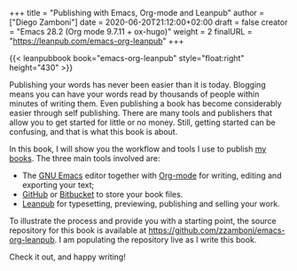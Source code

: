 +++
title = "Publishing with Emacs, Org-mode and Leanpub"
author = ["Diego Zamboni"]
date = 2020-06-20T21:12:00+02:00
draft = false
creator = "Emacs 28.2 (Org mode 9.7.11 + ox-hugo)"
weight = 2
finalURL = "https://leanpub.com/emacs-org-leanpub"
+++

{{< leanpubbook book="emacs-org-leanpub" style="float:right" height="430" >}}

Publishing your words has never been easier than it is today. Blogging means you can have your words read by thousands of people within minutes of writing them. Even publishing a book has become considerably easier through self publishing. There are many tools and publishers that allow you to get started for little or no money. Still, getting started can be confusing, and that is what this book is about.

In this book, I will show you the workflow and tools I use to publish [my books](https://leanpub.com/u/zzamboni). The three main tools involved are:

-   The [GNU Emacs](https://www.gnu.org/software/emacs/) editor together with [Org-mode](https://orgmode.org/) for writing, editing and exporting your text;
-   [GitHub](https://github.com/tonsky/FiraCode) or [Bitbucket](https://bitbucket.org/) to store your book files.
-   [Leanpub](https://leanpub.com/) for typesetting, previewing, publishing and selling your work.

To illustrate the process and provide you with a starting point, the source repository for this book is available at <https://github.com/zzamboni/emacs-org-leanpub>. I am populating the repository live as I write this book.

Check it out, and happy writing!

<!--more-->

&nbsp;
